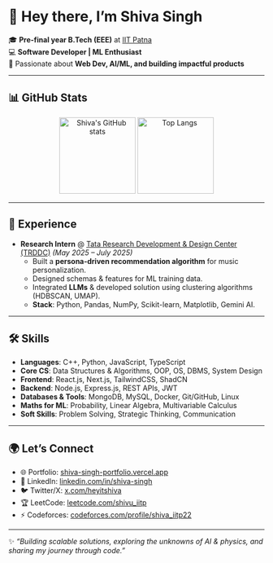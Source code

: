 # 👋 Hey there, I’m Shiva Singh  

🎓 **Pre-final year B.Tech (EEE)** at [IIT Patna](https://www.iitp.ac.in/)  
💻 **Software Developer | ML Enthusiast**  
🚀 Passionate about **Web Dev, AI/ML, and building impactful products**  

---

## 📊 GitHub Stats
<p align="center">
  <img src="https://github-readme-stats.vercel.app/api?username=shivaiitp&show_icons=true&theme=radical" alt="Shiva's GitHub stats" height="150"/>
  <img src="https://github-readme-stats.vercel.app/api/top-langs/?username=shivaiitp&layout=compact&theme=radical" alt="Top Langs" height="150"/>
</p>

---

## 💼 Experience
- **Research Intern** @ [Tata Research Development & Design Center (TRDDC)](https://www.tcs.com/research-and-innovation) *(May 2025 – July 2025)*  
  - Built a **persona-driven recommendation algorithm** for music personalization.  
  - Designed schemas & features for ML training data.  
  - Integrated **LLMs** & developed solution using clustering algorithms (HDBSCAN, UMAP).  
  - **Stack**: Python, Pandas, NumPy, Scikit-learn, Matplotlib, Gemini AI.  
---

## 🛠 Skills
- **Languages**: C++, Python, JavaScript, TypeScript  
- **Core CS**: Data Structures & Algorithms, OOP, OS, DBMS, System Design  
- **Frontend**: React.js, Next.js, TailwindCSS, ShadCN  
- **Backend**: Node.js, Express.js, REST APIs, JWT  
- **Databases & Tools**: MongoDB, MySQL, Docker, Git/GitHub, Linux  
- **Maths for ML**: Probability, Linear Algebra, Multivariable Calculus  
- **Soft Skills**: Problem Solving, Strategic Thinking, Communication  

---

## 🌍 Let’s Connect
- 🌐 Portfolio: [shiva-singh-portfolio.vercel.app](https://shiva-singh-portfolio.vercel.app/)  
- 💼 LinkedIn: [linkedin.com/in/shiva-singh](https://www.linkedin.com/in/shiva-singh-421152167/)  
- 🐦 Twitter/X: [x.com/heyitshiva](https://x.com/_shiva_iitp)  
- 🏆 LeetCode: [leetcode.com/shivu_iitp](https://leetcode.com/u/shivu_iitp/)  
- ⚡ Codeforces: [codeforces.com/profile/shiva_iitp22](https://codeforces.com/profile/shiva_iitp22)  

---

✨ *“Building scalable solutions, exploring the unknowns of AI & physics, and sharing my journey through code.”*  
